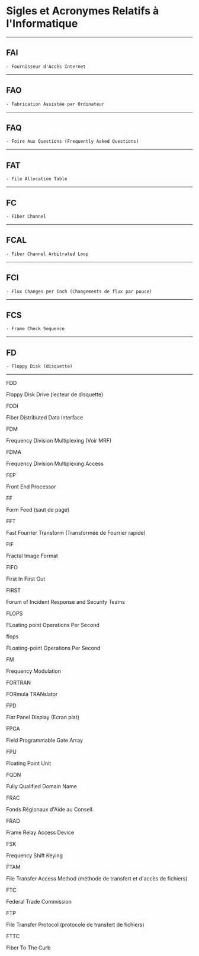 # **Sigles et Acronymes Relatifs à l'Informatique**

---
## **FAI**

    - Fournisseur d'Accès Internet
---
## **FAO**

    - Fabrication Assistée par Ordinateur
---
## **FAQ**

    - Foire Aux Questions (Frequently Asked Questions)
---
## **FAT**

    - File Allocation Table
---
## **FC**

    - Fiber Channel
---
## **FCAL**

    - Fiber Channel Arbitrated Loop
---
## **FCI**

    - Flux Changes per Inch (Changements de flux par pouce)
---
## **FCS**

    - Frame Check Sequence
---
## **FD**

    - Floppy Disk (disquette)
---
FDD

Floppy Disk Drive (lecteur de disquette)

FDDI

Fiber Distributed Data Interface

FDM

Frequency Division Multiplexing (Voir MRF)

FDMA

Frequency Division Multiplexing Access

FEP

Front End Processor

FF

Form Feed (saut de page)

FFT

Fast Fourrier Transform (Transformée de Fourrier rapide)

FIF

Fractal Image Format

FIFO

First In First Out

FIRST

Forum of Incident Response and Security Teams

FLOPS

FLoating point Operations Per Second

flops

FLoating-point Operations Per Second

FM

Frequency Modulation

FORTRAN

FORmula TRANslator

FPD

Flat Panel Display (Ecran plat)

FPGA

Field Programmable Gate Array

FPU

Floating Point Unit

FQDN

Fully Qualified Domain Name

FRAC

Fonds Régionaux d'Aide au Conseil.

FRAD

Frame Relay Access Device

FSK

Frequency Shift Keying

FTAM

File Transfer Access Method (méthode de transfert et d'accès de fichiers)

FTC

Federal Trade Commission

FTP

File Transfer Protocol (protocole de transfert de fichiers)

FTTC

Fiber To The Curb